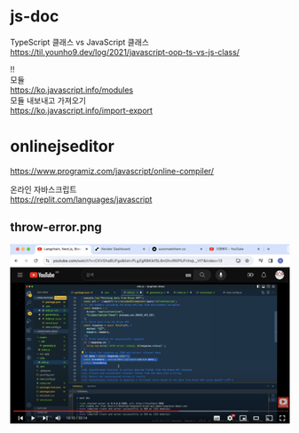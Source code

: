 # js-doc

TypeScript 클래스 vs JavaScript 클래스  
https://til.younho9.dev/log/2021/javascript-oop-ts-vs-js-class/

!!  
모듈  
https://ko.javascript.info/modules  
모듈 내보내고 가져오기  
https://ko.javascript.info/import-export

# onlinejseditor

https://www.programiz.com/javascript/online-compiler/

온라인 자바스크립트  
https://replit.com/languages/javascript

## throw-error.png

![](throw-error.png?raw=true)

